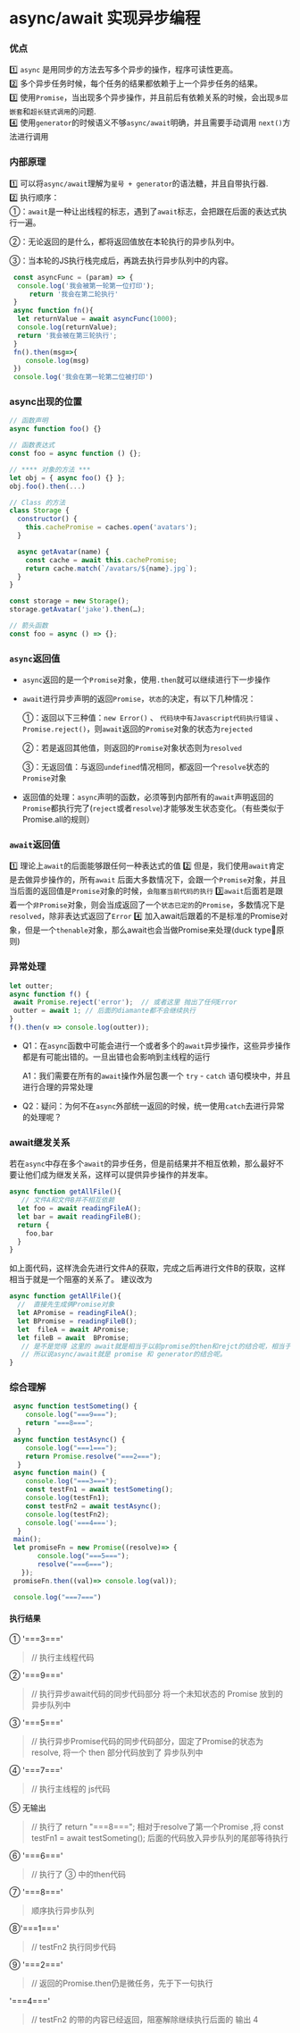 # async/await 实现异步编程

### 优点
1️⃣ `async` 是用同步的方法去写多个异步的操作，程序可读性更高。      
2️⃣ 多个异步任务时候，每个任务的结果都依赖于上一个异步任务的结果。      
3️⃣ 使用`Promise`，当出现多个异步操作，并且前后有依赖关系的时候，会出现`多层嵌套`和`超长链式调用`的问题.    
4️⃣ 使用`generator`的时候语义不够`async/await`明确，并且需要手动调用 `next()`方法进行调用      

### 内部原理
1️⃣ 可以将`async/await`理解为`星号 + generator`的语法糖，并且自带执行器.     
2️⃣ 执行顺序：      
   ①：`await`是一种让出线程的标志，遇到了`await`标志，会把跟在后面的表达式执行一遍。
   
   ②：无论返回的是什么，都将返回值放在本轮执行的异步队列中。
   
   ③：当本轮的JS执行栈完成后，再跳去执行异步队列中的内容。
   
  ```js
   const asyncFunc = (param) => { 
	console.log('我会被第一轮第一位打印');
       return '我会在第二轮执行'
   }
   async function fn(){
    let returnValue = await asyncFunc(1000);
    console.log(returnValue);
    return '我会被在第三轮执行';
   }
   fn().then(msg=>{
      console.log(msg)
   })
   console.log('我会在第一轮第二位被打印')
  ```

### async出现的位置
```js
// 函数声明
async function foo() {}

// 函数表达式
const foo = async function () {};

// **** 对象的方法 ***
let obj = { async foo() {} };
obj.foo().then(...)

// Class 的方法
class Storage {
  constructor() {
    this.cachePromise = caches.open('avatars');
  }

  async getAvatar(name) {
    const cache = await this.cachePromise;
    return cache.match(`/avatars/${name}.jpg`);
  }
}

const storage = new Storage();
storage.getAvatar('jake').then(…);

// 箭头函数
const foo = async () => {};

```
### `async`返回值
* `async`返回的是一个`Promise`对象，使用`.then`就可以继续进行下一步操作
* `await`进行异步声明的返回`Promise`，`状态`的决定，有以下几种情况：   

   ①：返回以下三种值：`new Error()` 、 `代码块中有Javascript代码执行错误` 、 `Promise.reject()`，则`await`返回的`Promise`对象的状态为`rejected`
   
   ②：若是返回其他值，则返回的`Promise`对象状态则为`resolved`
   
   ③：无返回值：与返回`undefined`情况相同，都返回一个`resolve`状态的`Promise`对象
   
* 返回值的处理：`async`声明的函数，必须等到内部所有的`await`声明返回的`Promise`都执行完了(`reject`或者`resolve`)才能够发生状态变化。（有些类似于Promise.all的规则）

### `await`返回值
1️⃣ 理论上`await`的后面能够跟任何一种表达式的值
2️⃣  但是，我们使用`await`肯定是去做异步操作的，所有`await` 后面大多数情况下，会跟一个`Promise`对象，并且当后面的返回值是`Promise`对象的时候，`会阻塞当前代码的执行`
3️⃣`await`后面若是跟着一个`非Promise`对象，则会当成返回了一个`状态已定的`的`Promise`，多数情况下是`resolved`，除非表达式返回了`Error`
4️⃣ 加入await后跟着的不是标准的Promise对象，但是一个`thenable`对象，那么await也会当做Promise来处理(duck type🦆原则)

### 异常处理
   ```js
   let outter;
   async function f() {
    await Promise.reject('error');  // 或者这里 抛出了任何Error
    outter = await 1; // 后面的diamante都不会继续执行
   }
   f().then(v => console.log(outter));
   ```
* Q1：在`async`函数中可能会进行一个或者多个的`await`异步操作，这些异步操作都是有可能出错的。一旦出错也会影响到主线程的运行   

   A1：我们需要在所有的`await`操作外层包裹一个 `try` - `catch` 语句模块中，并且进行合理的异常处理

* Q2：疑问：为何不在`async`外部统一返回的时候，统一使用`catch`去进行异常的处理呢？

### await继发关系
若在`async`中存在多个`await`的异步任务，但是前结果并不相互依赖，那么最好不要让他们成为继发关系，这样可以提供异步操作的并发率。

```js
async function getAllFile(){
   // 文件A和文件B并不相互依赖
  let foo = await readingFileA();
  let bar = await readingFileB();
  return {
    foo,bar
  }
}
```
如上面代码，这样洗会先进行文件A的获取，完成之后再进行文件B的获取，这样相当于就是一个阻塞的关系了。
建议改为
```js
async function getAllFile(){
  //  直接先生成俩Promise对象
  let APromise = readingFileA();
  let BPromise = readingFileB();
  let  fileA = await APromise;
  let fileB = await  BPromise;
   // 是不是觉得 这里的 await就是相当于以前promise的then和rejct的结合呢，相当于取出value
   // 所以说async/await就是 promise 和 generator的结合呢。
}
```




### 综合理解

  ```js
   async function testSometing() {
      console.log("===9===");
      return "===8===";
    }
   async function testAsync() {
      console.log("===1===");
      return Promise.resolve("===2===");
    }
   async function main() {
      console.log("===3===");
      const testFn1 = await testSometing();
      console.log(testFn1);
      const testFn2 = await testAsync();
      console.log(testFn2);
      console.log('===4===');
    }
   main();
   let promiseFn = new Promise((resolve)=> { 
         console.log("===5===");
         resolve("===6===");
     });
   promiseFn.then((val)=> console.log(val));

   console.log("===7===")
   ```

#### 执行结果

① '===3==='    
> // 执行主线程代码  

② '===9==='   
> // 执行异步await代码的同步代码部分     将一个未知状态的 Promise 放到的异步队列中

③ '===5==='   
> // 执行异步Promise代码的同步代码部分，固定了Promise的状态为resolve,   将一个 then 部分代码放到了 异步队列中

④ '===7==='  
> // 执行主线程的 js代码

⑤ 无输出           
> // 执行了 return "===8===";  相对于resolve了第一个Promise ,将  const testFn1 = await testSometing(); 后面的代码放入异步队列的尾部等待执行

⑥ '===6==='  
> //   执行了  ③ 中的then代码

⑦ '===8===' 
> 顺序执行异步队列

⑧'===1==='  
> // testFn2 执行同步代码 

⑨ '===2==='  
> // 返回的Promise.then仍是微任务，先于下一句执行

'===4==='   
> // testFn2 的带的内容已经返回，阻塞解除继续执行后面的 输出 4

